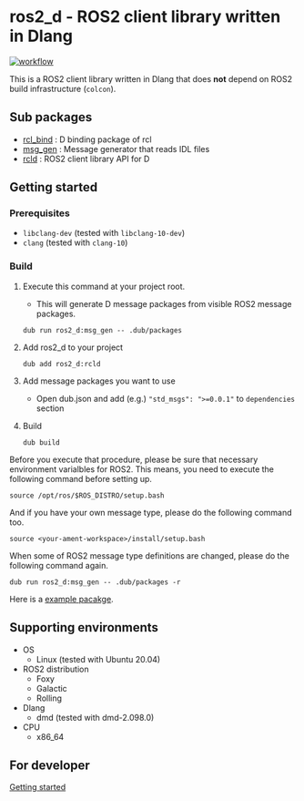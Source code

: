 # ros2_d - ROS2 client library written in Dlang

[![workflow](https://github.com/nonanonno/ros2_d/actions/workflows/workflow.yml/badge.svg?branch=main)](https://github.com/nonanonno/ros2_d/actions/workflows/workflow.yml)

This is a ROS2 client library written in Dlang that does **not** depend on ROS2 build infrastructure (`colcon`).

## Sub packages

- [rcl_bind](rcl_bind) : D binding package of rcl
- [msg_gen](msg_gen) : Message generator that reads IDL files
- [rcld](rcld) : ROS2 client library API for D

## Getting started
### Prerequisites

- `libclang-dev` (tested with `libclang-10-dev`)
- `clang` (tested with `clang-10`)

### Build

1. Execute this command at your project root.
    - This will generate D message packages from visible ROS2 message packages.

    ```shell
    dub run ros2_d:msg_gen -- .dub/packages
    ```

2. Add ros2_d to your project

    ```shell
    dub add ros2_d:rcld
    ```

3. Add message packages you want to use
    - Open dub.json and add (e.g.) `"std_msgs": ">=0.0.1"` to `dependencies` section

4. Build

    ```shell
    dub build
    ```

Before you execute that procedure, please be sure that necessary environment varialbles for ROS2. This means, you need to execute the following command before setting up.

```shell
source /opt/ros/$ROS_DISTRO/setup.bash
```

And if you have your own message type, please do the following command too.

```shell
source <your-ament-workspace>/install/setup.bash
```

When some of ROS2 message type definitions are changed, please do the following command again.

```shell
dub run ros2_d:msg_gen -- .dub/packages -r
```

Here is a [example pacakge](example).

## Supporting environments

- OS
    - Linux (tested with Ubuntu 20.04)
- ROS2 distribution
    - Foxy
    - Galactic
    - Rolling
- Dlang
    - dmd (tested with dmd-2.098.0)
- CPU
    - x86_64

## For developer

[Getting started](doc/develop.md)
